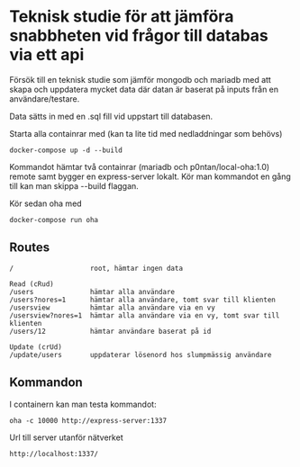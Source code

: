 # Teknisk studie för att jämföra snabbheten vid frågor till databas via ett api

Försök till en teknisk studie som jämför mongodb och mariadb med att skapa och uppdatera mycket data där datan är baserat på inputs från en användare/testare.

Data sätts in med en .sql fill vid uppstart till databasen.

Starta alla containrar med (kan ta lite tid med nedladdningar som behövs)
```
docker-compose up -d --build
```

Kommandot hämtar två containrar (mariadb och p0ntan/local-oha:1.0) remote samt bygger en express-server lokalt. Kör man kommandot en gång till kan man skippa --build flaggan.

Kör sedan oha med
```
docker-compose run oha
```

## Routes

```
/                   root, hämtar ingen data

Read (cRud)
/users              hämtar alla användare
/users?nores=1      hämtar alla användare, tomt svar till klienten
/usersview          hämtar alla användare via en vy
/usersview?nores=1  hämtar alla användare via en vy, tomt svar till klienten
/users/12           hämtar användare baserat på id

Update (crUd)
/update/users       uppdaterar lösenord hos slumpmässig användare

``` 

## Kommandon

I containern kan man testa kommandot:
```
oha -c 10000 http://express-server:1337
```

Url till server utanför nätverket
```
http://localhost:1337/
```
